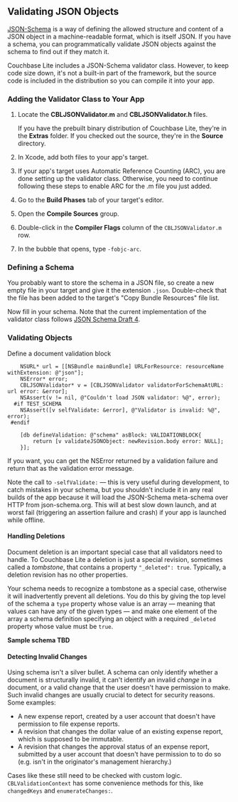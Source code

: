 ## Validating JSON Objects

<!-- Needs a general high-level overview of validation blocks and what they do -->
[JSON-Schema](http://json-schema.org) is a way of defining the allowed structure and content of a JSON object in a machine-readable format, which is itself JSON. If you have a schema, you can programmatically validate JSON objects against the schema to find out if they match it.

Couchbase Lite includes a JSON-Schema validator class. However, to keep code size down, it's not a built-in part of the framework, but the source code is included in the distribution so you can compile it into your app.

### Adding the Validator Class to Your App

1. Locate the **CBLJSONValidator.m** and **CBLJSONValidator.h** files. 

    If you have the prebuilt binary distribution of Couchbase Lite, they're in the **Extras** folder. If you checked out the source, they're in the **Source** directory.
    
2. In Xcode, add both files to your app's target.

3. If your app's target uses Automatic Reference Counting (ARC), you are done setting up the validator class. Otherwise, you need to continue following these steps to enable ARC for the .m file you just added.
  
  1. Go to the **Build Phases** tab of your target's editor.
  
  2. Open the **Compile Sources** group.
  
  3. Double-click in the **Compiler Flags** column of the `CBLJSONValidator.m` row.
  
  4. In the bubble that opens, type `-fobjc-arc`.

### Defining a Schema

You probably want to store the schema in a JSON file, so create a new empty file in your target and give it the extension `.json`. Double-check that the file has been added to the target's "Copy Bundle Resources" file list.

Now fill in your schema. Note that the current implementation of the validator class follows [JSON Schema Draft 4](http://tools.ietf.org/html/draft-zyp-json-schema-04).

### Validating Objects

Define a document validation block

```
    NSURL* url = [[NSBundle mainBundle] URLForResource: resourceName withExtension: @"json"];
    NSError* error;
    CBLJSONValidator* v = [CBLJSONValidator validatorForSchemaAtURL: url error: &error];
    NSAssert(v != nil, @"Couldn't load JSON validator: %@", error);
  #if TEST_SCHEMA
    NSAssert([v selfValidate: &error], @"Validator is invalid: %@", error);
 #endif

    [db defineValidation: @"schema" asBlock: VALIDATIONBLOCK{
        return [v validateJSONObject: newRevision.body error: NULL];
    }];
```

If you want, you can get the NSError returned by a validation failure and return that as the validation error message.

Note the call to `-selfValidate:` &mdash; this is very useful during development, to catch mistakes in your schema, but you shouldn't include it in any real builds of the app because it will load the JSON-Schema meta-schema over HTTP from json-schema.org. This will at best slow down launch, and at worst fail (triggering an assertion failure and crash) if your app is launched while offline.

#### Handling Deletions

Document deletion is an important special case that all validators need to handle. To Couchbase Lite a deletion is just a special revision, sometimes called a *tombstone*, that contains a property `"_deleted": true`. Typically, a deletion revision has no other properties.

Your schema needs to recognize a tombstone as a special case, otherwise it will inadvertently prevent all deletions. You do this by giving the top level of the schema a `type` property whose value is an array &mdash; meaning that values can have any of the given types &mdash; and make one element of the array a schema definition specifying an object with a required `_deleted` property whose value must be `true`.

**Sample schema TBD**

#### Detecting Invalid Changes

Using schema isn't a silver bullet. A schema can only identify whether a document is structurally invalid, it can't identify an invalid _change_ in a document, or a valid change that the user doesn't have permission to make. Such invalid changes are usually crucial to detect for security reasons. Some examples:

* A new expense report, created by a user account that doesn't have permission to file expense reports.
* A revision that changes the dollar value of an existing expense report, which is supposed to be immutable.
* A revision that changes the approval status of an expense report, submitted by a user account that doesn't have permission to to do so (e.g. isn't in the originator's management hierarchy.)

Cases like these still need to be checked with custom logic. `CBLValidationContext` has some convenience methods for this, like `changedKeys` and `enumerateChanges:`.

